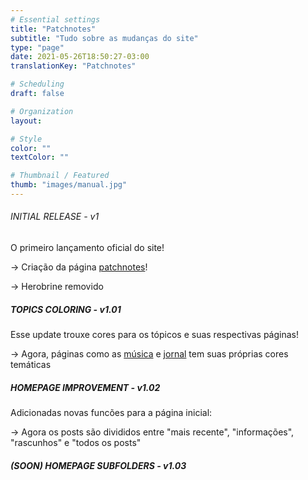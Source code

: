 ```yaml
---
# Essential settings
title: "Patchnotes"
subtitle: "Tudo sobre as mudanças do site"
type: "page"
date: 2021-05-26T18:50:27-03:00
translationKey: "Patchnotes"

# Scheduling
draft: false

# Organization
layout:

# Style
color: ""
textColor: ""

# Thumbnail / Featured
thumb: "images/manual.jpg"
---
```


###### INITIAL RELEASE - v1

O primeiro lançamento oficial do site!

-> Criação da página [patchnotes](/patchnotes)!

-> Herobrine removido

##### TOPICS COLORING - v1.01

Esse update trouxe cores para os tópicos e suas respectivas páginas!

-> Agora, páginas como as [música](/pt-br/musica) e [jornal](/pt-br/jornal) tem suas próprias cores temáticas

##### HOMEPAGE IMPROVEMENT - v1.02

Adicionadas novas funcões para a página inicial:

-> Agora os posts são divididos entre "mais recente", "informações", "rascunhos" e "todos os posts"

##### (SOON) HOMEPAGE SUBFOLDERS - v1.03